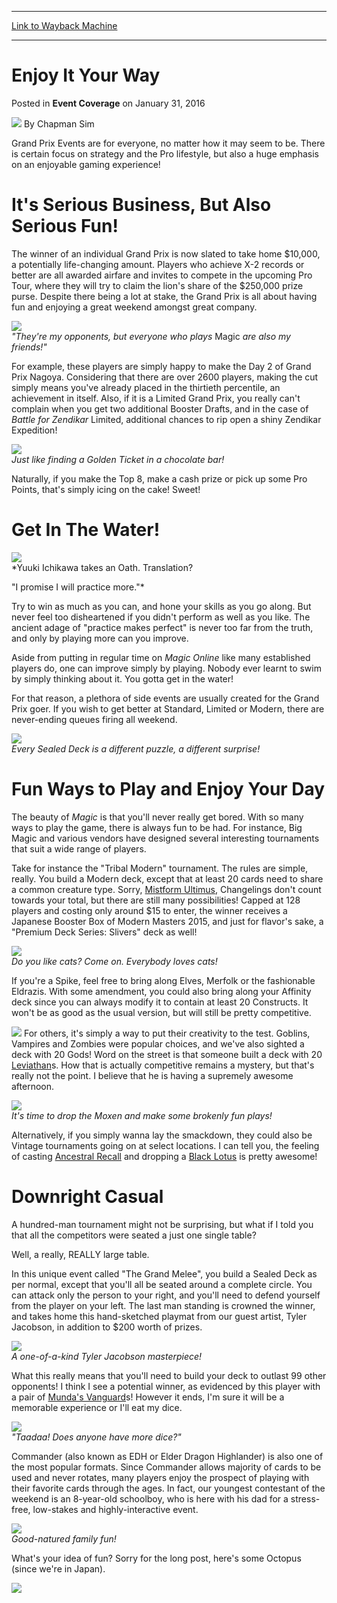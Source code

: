 
---
[Link to Wayback Machine](https://web.archive.org/web/20160904092825/http://magic.wizards.com/en/events/coverage/gpnag16/enjoy-it-your-way-2016-01-31)

[_metadata_:author]:- "Chapman Sim"
[_metadata_:description]:- "Grand Prix Events are for everyone, no matter how it may seem to be. There is certain focus on strategy and the Pro lifestyle, but also a huge emphasis on an enjoyable gaming experience!"
[_metadata_:generator]:- "Drupal 7 (http://drupal.org)"
[_metadata_:node]:- "982651"
[_metadata_:publish_date]:- "2016-01-31"
[_metadata_:source]:- "div-main-content"
[_metadata_:title]:- "Enjoy It Your Way"
[_metadata_:wayback_capture_timestamp]:- "2016-09-04 09:28:25"
[_metadata_:wayback_raw_url]:- "https://web.archive.org/web/20160904092825id_/http://magic.wizards.com/en/events/coverage/gpnag16/enjoy-it-your-way-2016-01-31"
[_metadata_:wayback_url]:- "http://magic.wizards.com/en/events/coverage/gpnag16/enjoy-it-your-way-2016-01-31"
---


Enjoy It Your Way
=================



 Posted in **Event Coverage**
 on January 31, 2016 






![](https://media.magic.wizards.com/styles/auth_small/public/images/person/chapman.jpg)
By Chapman Sim











Grand Prix Events are for everyone, no matter how it may seem to be. There is certain focus on strategy and the Pro lifestyle, but also a huge emphasis on an enjoyable gaming experience!


It's Serious Business, But Also Serious Fun!
============================================


The winner of an individual Grand Prix is now slated to take home $10,000, a potentially life-changing amount. Players who achieve X-2 records or better are all awarded airfare and invites to compete in the upcoming Pro Tour, where they will try to claim the lion's share of the $250,000 prize purse. Despite there being a lot at stake, the Grand Prix is all about having fun and enjoying a great weekend amongst great company.


![](https://media.wizards.com/2016/events/gpnag16/gpNagoya_D2HIYW_Day2Draft.jpg)  
*"They're my opponents, but everyone who plays* Magic *are also my friends!"*


For example, these players are simply happy to make the Day 2 of Grand Prix Nagoya. Considering that there are over 2600 players, making the cut simply means you've already placed in the thirtieth percentile, an achievement in itself. Also, if it is a Limited Grand Prix, you really can't complain when you get two additional Booster Drafts, and in the case of *Battle for Zendikar* Limited, additional chances to rip open a shiny Zendikar Expedition!


![](https://media.wizards.com/2016/events/gpnag16/gpNagoya_D2HIYW_Day2DraftExpedition.jpg)  
*Just like finding a Golden Ticket in a chocolate bar!*


Naturally, if you make the Top 8, make a cash prize or pick up some Pro Points, that's simply icing on the cake! Sweet!


Get In The Water!
=================


![](https://media.wizards.com/2016/events/gpnag16/gpNagoya_D2HIYW_YuukiIchikawOath.jpg)  
*Yuuki Ichikawa takes an Oath. Translation?  

"I promise I will practice more."* 


Try to win as much as you can, and hone your skills as you go along. But never feel too disheartened if you didn't perform as well as you like. The ancient adage of "practice makes perfect" is never too far from the truth, and only by playing more can you improve.


Aside from putting in regular time on *Magic Online* like many established players do, one can improve simply by playing. Nobody ever learnt to swim by simply thinking about it. You gotta get in the water!


For that reason, a plethora of side events are usually created for the Grand Prix goer. If you wish to get better at Standard, Limited or Modern, there are never-ending queues firing all weekend.


![](https://media.wizards.com/2016/events/gpnag16/gpNagoya_D2HIYW_SideEventSealedDeck.jpg)  
*Every Sealed Deck is a different puzzle, a different surprise!*


Fun Ways to Play and Enjoy Your Day
===================================


The beauty of *Magic* is that you'll never really get bored. With so many ways to play the game, there is always fun to be had. For instance, Big Magic and various vendors have designed several interesting tournaments that suit a wide range of players.


Take for instance the "Tribal Modern" tournament. The rules are simple, really. You build a Modern deck, except that at least 20 cards need to share a common creature type. Sorry, [Mistform Ultimus](http://gatherer.wizards.com/Pages/Card/Details.aspx?name=Mistform+Ultimus), Changelings don't count towards your total, but there are still many possibilities! Capped at 128 players and costing only around $15 to enter, the winner receives a Japanese Booster Box of Modern Masters 2015, and just for flavor's sake, a "Premium Deck Series: Slivers" deck as well!


![](https://media.wizards.com/2016/events/gpnag16/gpNagoya_D2HIYW_SideEventsTribalModern.jpg)  
*Do you like cats? Come on. Everybody loves cats!*


If you're a Spike, feel free to bring along Elves, Merfolk or the fashionable Eldrazis. With some amendment, you could also bring along your Affinity deck since you can always modify it to contain at least 20 Constructs. It won't be as good as the usual version, but will still be pretty competitive.


[![](http://gatherer.wizards.com/Handlers/Image.ashx?type=card&name=Leviathan)](http://gatherer.wizards.com/Pages/Card/Details.aspx?name=Leviathan)
For others, it's simply a way to put their creativity to the test. Goblins, Vampires and Zombies were popular choices, and we've also sighted a deck with 20 Gods! Word on the street is that someone built a deck with 20 [Leviathan](http://gatherer.wizards.com/Pages/Card/Details.aspx?name=Leviathan)s. How that is actually competitive remains a mystery, but that's really not the point. I believe that he is having a supremely awesome afternoon.


![](https://media.wizards.com/2016/events/gpnag16/gpNagoya_D2HIYW_SideEventsVintage.jpg)  
*It's time to drop the Moxen and make some brokenly fun plays!*


Alternatively, if you simply wanna lay the smackdown, they could also be Vintage tournaments going on at select locations. I can tell you, the feeling of casting [Ancestral Recall](http://gatherer.wizards.com/Pages/Card/Details.aspx?name=Ancestral+Recall) and dropping a [Black Lotus](http://gatherer.wizards.com/Pages/Card/Details.aspx?name=Black+Lotus) is pretty awesome!


Downright Casual
================


A hundred-man tournament might not be surprising, but what if I told you that all the competitors were seated a just one single table?


Well, a really, REALLY large table.


In this unique event called "The Grand Melee", you build a Sealed Deck as per normal, except that you'll all be seated around a complete circle. You can attack only the person to your right, and you'll need to defend yourself from the player on your left. The last man standing is crowned the winner, and takes home this hand-sketched playmat from our guest artist, Tyler Jacobson, in addition to $200 worth of prizes.


![](https://media.wizards.com/2016/events/gpnag16/gpNagoya_D2HIYW_SideEventsGrandMeleePrize.jpg)  
*A one-of-a-kind Tyler Jacobson masterpiece!*


What this really means that you'll need to build your deck to outlast 99 other opponents! I think I see a potential winner, as evidenced by this player with a pair of [Munda's Vanguard](http://gatherer.wizards.com/Pages/Card/Details.aspx?name=Munda%27s+Vanguard)s! However it ends, I'm sure it will be a memorable experience or I'll eat my dice.


![](https://media.wizards.com/2016/events/gpnag16/gpNagoya_D2HIYW_SideEventsGrandMelee.jpg)  
*"Taadaa! Does anyone have more dice?"*


Commander (also known as EDH or Elder Dragon Highlander) is also one of the most popular formats. Since Commander allows majority of cards to be used and never rotates, many players enjoy the prospect of playing with their favorite cards through the ages. In fact, our youngest contestant of the weekend is an 8-year-old schoolboy, who is here with his dad for a stress-free, low-stakes and highly-interactive event.


![](https://media.wizards.com/2016/events/gpnag16/gpNagoya_D2HIYW_SideEventsCommander.jpg)  
*Good-natured family fun!*


What's your idea of fun? Sorry for the long post, here's some Octopus (since we're in Japan).


![](https://media.wizards.com/2016/events/gpnag16/gpNagoya_D2HIYW_SideEventsKiora.jpg)







